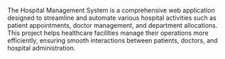 The Hospital Management System is a comprehensive web application designed to streamline and automate various hospital activities such as patient appointments, doctor management, and department allocations. 
This project helps healthcare facilities manage their operations more efficiently, ensuring smooth interactions between patients, doctors, and hospital administration.
